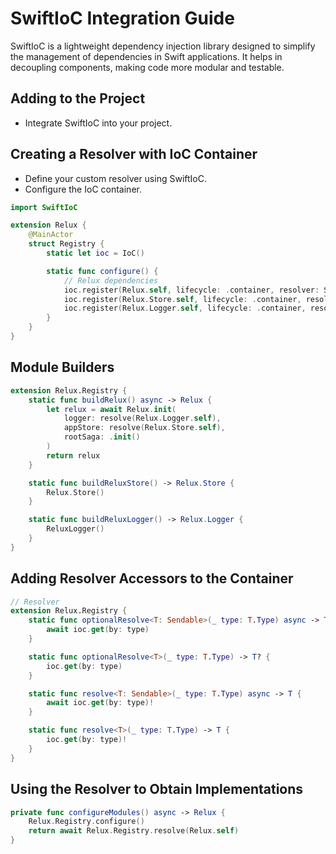 # SwiftIoC Integration Guide

SwiftIoC is a lightweight dependency injection library designed to simplify the management of dependencies in Swift applications. It helps in decoupling components, making code more modular and testable.

## Adding to the Project

- Integrate SwiftIoC into your project.

## Creating a Resolver with IoC Container

- Define your custom resolver using SwiftIoC.
- Configure the IoC container.

```swift
import SwiftIoC

extension Relux {
    @MainActor
    struct Registry {
        static let ioc = IoC()

        static func configure() {
            // Relux dependencies
            ioc.register(Relux.self, lifecycle: .container, resolver: Self.buildRelux)
            ioc.register(Relux.Store.self, lifecycle: .container, resolver: Self.buildReluxStore)
            ioc.register(Relux.Logger.self, lifecycle: .container, resolver: Self.buildReluxLogger)
        }
    }
}
```

## Module Builders

```swift
extension Relux.Registry {
    static func buildRelux() async -> Relux {
        let relux = await Relux.init(
            logger: resolve(Relux.Logger.self),
            appStore: resolve(Relux.Store.self),
            rootSaga: .init()
        )
        return relux
    }

    static func buildReluxStore() -> Relux.Store {
        Relux.Store()
    }

    static func buildReluxLogger() -> Relux.Logger {
        ReluxLogger()
    }
}
```

## Adding Resolver Accessors to the Container

```swift
// Resolver
extension Relux.Registry {
    static func optionalResolve<T: Sendable>(_ type: T.Type) async -> T? where T.Type: Sendable {
        await ioc.get(by: type)
    }

    static func optionalResolve<T>(_ type: T.Type) -> T? {
        ioc.get(by: type)
    }

    static func resolve<T: Sendable>(_ type: T.Type) async -> T {
        await ioc.get(by: type)!
    }

    static func resolve<T>(_ type: T.Type) -> T {
        ioc.get(by: type)!
    }
}
```

## Using the Resolver to Obtain Implementations

```swift
private func configureModules() async -> Relux {
    Relux.Registry.configure()
    return await Relux.Registry.resolve(Relux.self)
}
```

